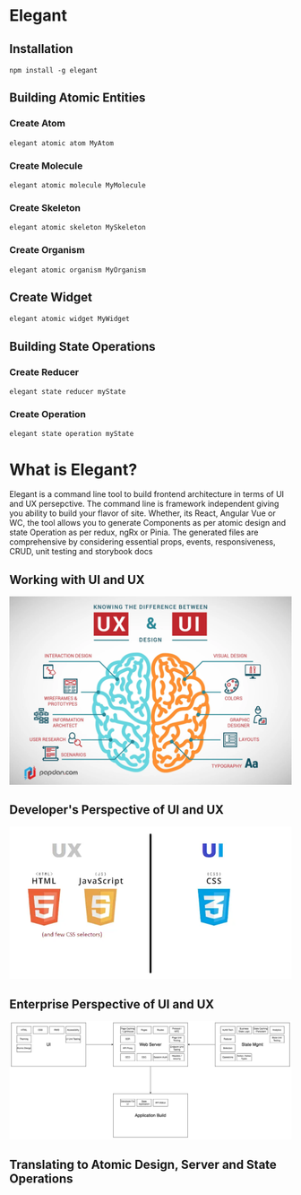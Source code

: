 # Elegant

## Installation

```
npm install -g elegant
```

## Building Atomic Entities

### Create Atom
```
elegant atomic atom MyAtom
```

### Create Molecule
```
elegant atomic molecule MyMolecule
```
### Create Skeleton
```
elegant atomic skeleton MySkeleton
```

### Create Organism
```
elegant atomic organism MyOrganism
```

## Create Widget
```
elegant atomic widget MyWidget
```
## Building State Operations

### Create Reducer
```
elegant state reducer myState
```

### Create Operation
```
elegant state operation myState
```

# What is Elegant?
Elegant is a command line tool to build frontend architecture in terms of UI and UX persepctive. The command line is framework independent giving you ability to build your flavor of site. Whether, its React, Angular Vue or WC, the tool allows you to generate Components as per atomic design and state Operation as per redux, ngRx or Pinia. The generated files are comprehensive by considering essential props, events, responsiveness, CRUD, unit testing and storybook docs

## Working with UI and UX

<img src="./assets//img/ui-ux-designer.webp">

## Developer's Perspective of UI and UX

<img src="./assets//img/ui-ux-developer.webp">

## Enterprise Perspective of UI and UX

<img src="./assets//img/new-fe-schema.jpeg">

## Translating to Atomic Design, Server and State Operations